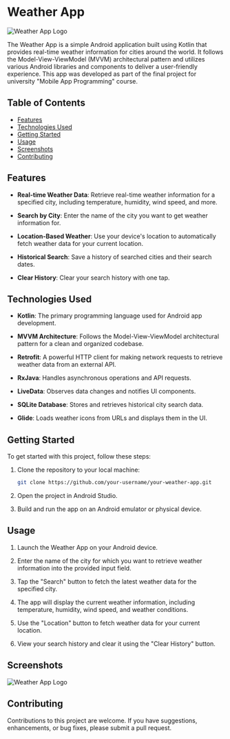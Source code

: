 # Weather App

![Weather App Logo](app_logo.png)

The Weather App is a simple Android application built using Kotlin that provides real-time weather information for cities around the world. It follows the Model-View-ViewModel (MVVM) architectural pattern and utilizes various Android libraries and components to deliver a user-friendly experience. This app was developed as part of the final project for university "Mobile App Programming" course.

## Table of Contents

- [Features](#features)
- [Technologies Used](#technologies-used)
- [Getting Started](#getting-started)
- [Usage](#usage)
- [Screenshots](#screenshots)
- [Contributing](#contributing)


## Features

- **Real-time Weather Data**: Retrieve real-time weather information for a specified city, including temperature, humidity, wind speed, and more.

- **Search by City**: Enter the name of the city you want to get weather information for.

- **Location-Based Weather**: Use your device's location to automatically fetch weather data for your current location.

- **Historical Search**: Save a history of searched cities and their search dates.

- **Clear History**: Clear your search history with one tap.

## Technologies Used

- **Kotlin**: The primary programming language used for Android app development.

- **MVVM Architecture**: Follows the Model-View-ViewModel architectural pattern for a clean and organized codebase.

- **Retrofit**: A powerful HTTP client for making network requests to retrieve weather data from an external API.

- **RxJava**: Handles asynchronous operations and API requests.

- **LiveData**: Observes data changes and notifies UI components.

- **SQLite Database**: Stores and retrieves historical city search data.

- **Glide**: Loads weather icons from URLs and displays them in the UI.

## Getting Started

To get started with this project, follow these steps:

1. Clone the repository to your local machine:

   ```bash
   git clone https://github.com/your-username/your-weather-app.git
2. Open the project in Android Studio.
3. Build and run the app on an Android emulator or physical device.

## Usage

1. Launch the Weather App on your Android device.

2. Enter the name of the city for which you want to retrieve weather information into the provided input field.

3. Tap the "Search" button to fetch the latest weather data for the specified city.

4. The app will display the current weather information, including temperature, humidity, wind speed, and weather conditions.

5. Use the "Location" button to fetch weather data for your current location.

6. View your search history and clear it using the "Clear History" button.

## Screenshots
![Weather App Logo](app_logo.png)

## Contributing

Contributions to this project are welcome. If you have suggestions, enhancements, or bug fixes, please submit a pull request.
